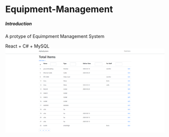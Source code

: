 # Equipment-Management
<h5>Introduction</h5>
A protype of Equimpment Management System

React + C# + MySQL
</br>
<img src="image/intro-01.png" width="900">


